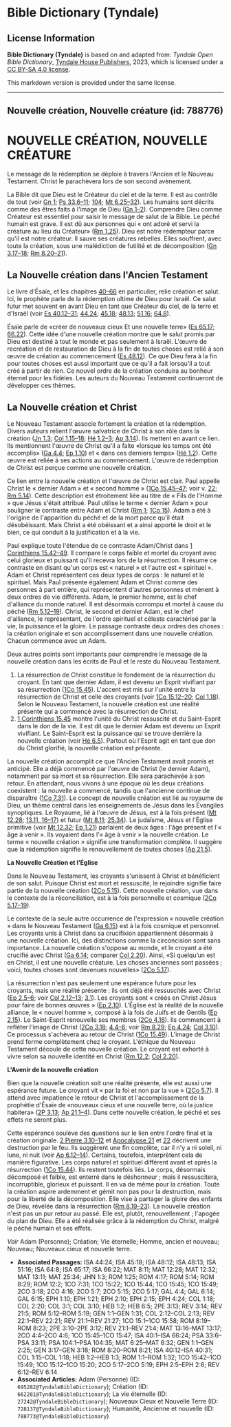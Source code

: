 # Bible Dictionary (Tyndale)

## License Information

**Bible Dictionary (Tyndale)** is based on and adapted from: _Tyndale Open Bible Dictionary_, [Tyndale House Publishers](https://tyndaleopenresources.com/), 2023, which is licensed under a [CC BY-SA 4.0 license](https://creativecommons.org/licenses/by-sa/4.0/legalcode.en).

This markdown version is provided under the same license.



--------------------------------

## Nouvelle création, Nouvelle créature (id: 788776)

NOUVELLE CRÉATION, NOUVELLE CRÉATURE
====================================

Le message de la rédemption se déploie à travers l'Ancien et le Nouveau Testament. Christ le parachèvera lors de son second avènement.

La Bible dit que Dieu est le Créateur du ciel et de la terre. Il est au contrôle de tout (voir [Gn 1](https://ref.ly/Gen1:1-Gen1:31); [Ps 33\.6–11](https://ref.ly/Ps33:6-Ps33:11); [104](https://ref.ly/Ps104:1-Ps104:35); [Mt 6\.25–32](https://ref.ly/Matt6:25-Matt6:32)). Les humains sont décrits comme des êtres faits à l'image de Dieu ([Gn 1–2](https://ref.ly/Gen1:1-Gen2:25)). Comprendre Dieu comme Créateur est essentiel pour saisir le message de salut de la Bible. Le péché humain est grave. Il est dû aux personnes qui « ont adoré et servi la créature au lieu du Créateur» ([Rm 1\.25](https://ref.ly/Rom1:25)). Dieu est notre rédempteur parce qu'il est notre créateur. Il sauve ses créatures rebelles. Elles souffrent, avec toute la création, sous une malédiction de futilité et de décomposition ([Gn 3\.17–18](https://ref.ly/Gen3:17-Gen3:18); [Rm 8\.20–21](https://ref.ly/Rom8:20-Rom8:21)).

La Nouvelle création dans l'Ancien Testament
--------------------------------------------

Le livre d'Ésaïe, et les chapitres [40–66](https://ref.ly/Isa40:1-Isa66:24) en particulier, relie création et salut. Ici, le prophète parle de la rédemption ultime de Dieu pour Israël. Ce salut futur met souvent en avant Dieu en tant que Créateur du ciel, de la terre et d'Israël (voir [Es 40\.12–31](https://ref.ly/Isa40:12-Isa40:31); [44\.24](https://ref.ly/Isa44:24); [45\.18](https://ref.ly/Isa45:18); [48\.13](https://ref.ly/Isa48:13); [51\.16](https://ref.ly/Isa51:16); [64\.8](https://ref.ly/Isa64:8)).

Ésaïe parle de «créer de nouveaux cieux Et une nouvelle terre» ([Es 65\.17](https://ref.ly/Isa65:17); [66\.22](https://ref.ly/Isa66:22)). Cette idée d'une nouvelle création montre que le salut promis par Dieu est destiné à tout le monde et pas seulement à Israël. L'œuvre de recréation et de restauration de Dieu à la fin de toutes choses est relié à son œuvre de création au commencement ([Es 48\.12](https://ref.ly/Isa48:12)). Ce que Dieu fera à la fin pour toutes choses est aussi important que ce qu'il a fait lorsqu'il a tout créé à partir de rien. Ce nouvel ordre de la création conduira au bonheur éternel pour les fidèles. Les auteurs du Nouveau Testament continueront de développer ces thèmes.

La Nouvelle création et Christ
------------------------------

Le Nouveau Testament associe fortement la création et la rédemption. Divers auteurs relient l'œuvre salvatrice de Christ à son rôle dans la création ([Jn 1\.3](https://ref.ly/John1:3); [Col 1\.15–18](https://ref.ly/Col1:15-Col1:18); [Hé 1\.2–3](https://ref.ly/Heb1:2-Heb1:3); [Ap 3\.14](https://ref.ly/Rev3:14)). Ils mettent en avant ce lien. Ils mentionnent l'œuvre de Christ qu'il a faite «lorsque les temps ont été accomplis» ([Ga 4\.4](https://ref.ly/Gal4:4); [Ep 1\.10](https://ref.ly/Eph1:10)) et « dans ces derniers temps» ([Hé 1\.2](https://ref.ly/Heb1:2)). Cette œuvre est reliée à ses actions au commencement. L'œuvre de rédemption de Christ est perçue comme une nouvelle création.

Ce lien entre la nouvelle création et l'œuvre de Christ est clair. Paul appelle Christ le « dernier Adam » et « second homme » ([1Co 15\.45–47](https://ref.ly/1Cor15:45-1Cor15:47); voir v. [22](https://ref.ly/1Cor15:22); [Rm 5\.14](https://ref.ly/Rom5:14)). Cette description est étroitement liée au titre de « Fils de l'Homme » que Jésus s'était attribué. Paul utilise le terme « dernier Adam » pour souligner le contraste entre Adam et Christ ([Rm 1](https://ref.ly/Rom1:1-Rom1:32); [1Co 15](https://ref.ly/1Cor15:1-1Cor15:58)). Adam a été à l'origine de l'apparition du péché et de la mort parce qu'il était désobéissant. Mais Christ a été obéissant et a ainsi apporté le droit et le bien, ce qui conduit à la justification et à la vie.

Paul explique toute l'étendue de ce contraste Adam/Christ dans [1 Corinthiens 15\.42–49](https://ref.ly/1Cor15:42-1Cor15:49). Il compare le corps faible et mortel du croyant avec celui glorieux et puissant qu'il recevra lors de la résurrection. Il résume ce contraste en disant qu'un corps est « naturel » et l'autre est « spirituel ». Adam et Christ représentent ces deux types de corps : le naturel et le spirituel. Mais Paul présente également Adam et Christ comme des personnes à part entière, qui représentent d'autres personnes et mènent à deux ordres de vie différents. Adam, le premier homme, est le chef d'alliance du monde naturel. Il est désormais corrompu et mortel à cause du péché ([Rm 5\.12–19](https://ref.ly/Rom5:12-Rom5:19)). Christ, le second et dernier Adam, est le chef d'alliance, le représentant, de l'ordre spirituel et céleste caractérisé par la vie, la puissance et la gloire. Le passage contraste deux ordres des choses : la création originale et son accomplissement dans une nouvelle création. Chacun commence avec un Adam.

Deux autres points sont importants pour comprendre le message de la nouvelle création dans les écrits de Paul et le reste du Nouveau Testament.

1. La résurrection de Christ constitue le fondement de la résurrection du croyant. En tant que dernier Adam, il est devenu un Esprit vivifiant par sa résurrection ([1Co 15\.45](https://ref.ly/1Cor15:45)). L'accent est mis sur l'unité entre la résurrection de Christ et celle des croyants (voir [1Co 15\.12–20](https://ref.ly/1Cor15:12-1Cor15:20); [Col 1\.18](https://ref.ly/Col1:18)). Selon le Nouveau Testament, la nouvelle création est une réalité présente qui a commencé avec la résurrection de Christ.
2. [1 Corinthiens 15\.45](https://ref.ly/1Cor15:45) montre l'unité du Christ ressuscité et du Saint\-Esprit dans le don de la vie. Il est dit que le dernier Adam est devenu un Esprit vivifiant. Le Saint\-Esprit est la puissance qui se trouve derrière la nouvelle création (voir [Hé 6\.5](https://ref.ly/Heb6:5)). Partout où l'Esprit agit en tant que don du Christ glorifié, la nouvelle création est présente.

La nouvelle création accomplit ce que l'Ancien Testament avait promis et anticipé. Elle a déjà commencé par l'œuvre de Christ (le dernier Adam), notamment par sa mort et sa résurrection. Elle sera parachevée à son retour. En attendant, nous vivons à une époque où les deux créations coexistent : la nouvelle a commencé, tandis que l'ancienne continue de disparaître ([1Co 7\.31](https://ref.ly/1Cor7:31)). Le concept de nouvelle création est lié au royaume de Dieu, un thème central dans les enseignements de Jésus dans les Évangiles synoptiques. Le Royaume, lié à l'œuvre de Jésus, est à la fois présent ([Mt 12\.28](https://ref.ly/Matt12:28); [13\.11, 16–17](https://ref.ly/Matt13:11)) et futur ([Mt 8\.11](https://ref.ly/Matt8:11); [25\.34](https://ref.ly/Matt25:34)). Le judaïsme, Jésus et l'Église primitive (voir [Mt 12\.32](https://ref.ly/Matt12:32); [Ep 1\.21](https://ref.ly/Eph1:21)) parlaient de deux âges : l'âge présent et l'« âge à venir ». Ils voyaient dans l'« âge à venir » la nouvelle création. Le terme « nouvelle création » signifie une transformation complète. Il suggère que la rédemption signifie le renouvellement de toutes choses ([Ap 21\.5](https://ref.ly/Rev21:5)).

**La Nouvelle Création et l’Église**

Dans le Nouveau Testament, les croyants s'unissent à Christ et bénéficient de son salut. Puisque Christ est mort et ressuscité, le rejoindre signifie faire partie de la nouvelle création ([2Co 5\.15](https://ref.ly/2Cor5:15)). Cette nouvelle création, vue dans le contexte de la réconciliation, est à la fois personnelle et cosmique ([2Co 5\.17–19](https://ref.ly/2Cor5:17-2Cor5:19)).

Le contexte de la seule autre occurrence de l'expression « nouvelle création » dans le Nouveau Testament ([Ga 6\.15](https://ref.ly/Gal6:15)) est à la fois cosmique et personnel. Les croyants unis à Christ dans sa crucifixion appartiennent désormais à une nouvelle création. Ici, des distinctions comme la circoncision sont sans importance. La nouvelle création s'oppose au monde, et le croyant a été crucifié avec Christ ([Ga 6\.14](https://ref.ly/Gal6:14); comparer [Col 2\.20](https://ref.ly/Col2:20)). Ainsi, «Si quelqu’un est en Christ, il est une nouvelle créature. Les choses anciennes sont passées ; voici, toutes choses sont devenues nouvelles» ([2Co 5\.17](https://ref.ly/2Cor5:17)).

La résurrection n'est pas seulement une espérance future pour les croyants, mais une réalité présente : ils ont déjà été ressuscités avec Christ ([Ep 2\.5–6](https://ref.ly/Eph2:5-Eph2:6); voir [Col 2\.12–13](https://ref.ly/Col2:12-Col2:13); [3\.1](https://ref.ly/Col3:1)). Les croyants sont « créés en Christ Jésus pour faire de bonnes œuvres » ([Ep 2\.10](https://ref.ly/Eph2:10)). L'Église est la réalité de la nouvelle alliance, le « nouvel homme », composé à la fois de Juifs et de Gentils ([Ep 2\.15](https://ref.ly/Eph2:15)). Le Saint\-Esprit renouvelle ses membres ([2Co 4\.16](https://ref.ly/2Cor4:16)). Ils commencent à refléter l'image de Christ ([2Co 3\.18](https://ref.ly/2Cor3:18); [4\.4–6](https://ref.ly/2Cor4:4-2Cor4:6); voir [Rm 8\.29](https://ref.ly/Rom8:29); [Ep 4\.24](https://ref.ly/Eph4:24); [Col 3\.10](https://ref.ly/Col3:10)). Ce processus s'achèvera au retour de Christ ([1Co 15\.49](https://ref.ly/1Cor15:49)). L'image de Christ prend forme complètement chez le croyant. L'éthique du Nouveau Testament découle de cette nouvelle création. Le croyant est exhorté à vivre selon sa nouvelle identité en Christ ([Rm 12\.2](https://ref.ly/Rom12:2); [Col 2\.20](https://ref.ly/Col2:20)).

**L'Avenir de la nouvelle création**

Bien que la nouvelle création soit une réalité présente, elle est aussi une espérance future. Le croyant vit « par la foi et non par la vue » ([2Co 5\.7](https://ref.ly/2Cor5:7)). Il attend avec impatience le retour de Christ et l'accomplissement de la prophétie d'Ésaïe de «nouveaux cieux et une nouvelle terre, où la justice habitera» ([2P 3\.13](https://ref.ly/2Pet3:13); [Ap 21\.1–4](https://ref.ly/Rev21:1-Rev21:4)). Dans cette nouvelle création, le péché et ses effets ne seront plus.

Cette espérance soulève des questions sur le lien entre l'ordre final et la création originale. [2 Pierre 3\.10–12](https://ref.ly/2Pet3:10-2Pet3:12) et [Apocalypse 21](https://ref.ly/Rev21:1-Rev21:27) et [22](https://ref.ly/Rev22:1-Rev22:21) décrivent une destruction par le feu. Ils suggèrent une fin complète, car il n'y a ni soleil, ni lune, ni nuit (voir [Ap 6\.12–14](https://ref.ly/Rev6:12-Rev6:14)). Certains, toutefois, interprètent cela de manière figurative. Les corps naturel et spirituel diffèrent avant et après la résurrection ([1Co 15\.44](https://ref.ly/1Cor15:44)). Ils restent toutefois liés. Le corps, désormais décomposé et faible, est enterré dans le déshonneur ; mais il ressuscitera, incorruptible, glorieux et puissant. Il en va de même pour la création. Toute la création aspire ardemment et gémit non pas pour la destruction, mais pour la liberté de la décomposition. Elle vise à partager la gloire des enfants de Dieu, révélée dans la résurrection ([Rm 8\.19–23](https://ref.ly/Rom8:19-Rom8:23)). La nouvelle création n'est pas un pur retour au passé. Elle est, plutôt, renouvellement ; l'apogée du plan de Dieu. Elle a été réalisée grâce à la rédemption du Christ, malgré le péché humain et ses effets.

*Voir* Adam (Personne); Création; Vie éternelle; Homme, ancien et nouveau; Nouveau; Nouveaux cieux et nouvelle terre.

* **Associated Passages:** ISA 44:24; ISA 45:18; ISA 48:12; ISA 48:13; ISA 51:16; ISA 64:8; ISA 65:17; ISA 66:22; MAT 8:11; MAT 12:28; MAT 12:32; MAT 13:11; MAT 25:34; JHN 1:3; ROM 1:25; ROM 4:17; ROM 5:14; ROM 8:29; ROM 12:2; 1CO 7:31; 1CO 15:22; 1CO 15:44; 1CO 15:45; 1CO 15:49; 2CO 3:18; 2CO 4:16; 2CO 5:7; 2CO 5:15; 2CO 5:17; GAL 4:4; GAL 6:14; GAL 6:15; EPH 1:10; EPH 1:21; EPH 2:10; EPH 2:15; EPH 4:24; COL 1:18; COL 2:20; COL 3:1; COL 3:10; HEB 1:2; HEB 6:5; 2PE 3:13; REV 3:14; REV 21:5; ROM 5:12–ROM 5:19; GEN 1:1–GEN 1:31; COL 2:12–COL 2:13; REV 22:1–REV 22:21; REV 21:1–REV 21:27; 1CO 15:1–1CO 15:58; ROM 8:19–ROM 8:23; 2PE 3:10–2PE 3:12; REV 21:1–REV 21:4; MAT 13:16–MAT 13:17; 2CO 4:4–2CO 4:6; 1CO 15:45–1CO 15:47; ISA 40:1–ISA 66:24; PSA 33:6–PSA 33:11; PSA 104:1–PSA 104:35; MAT 6:25–MAT 6:32; GEN 1:1–GEN 2:25; GEN 3:17–GEN 3:18; ROM 8:20–ROM 8:21; ISA 40:12–ISA 40:31; COL 1:15–COL 1:18; HEB 1:2–HEB 1:3; ROM 1:1–ROM 1:32; 1CO 15:42–1CO 15:49; 1CO 15:12–1CO 15:20; 2CO 5:17–2CO 5:19; EPH 2:5–EPH 2:6; REV 6:12–REV 6:14
* **Associated Articles:** Adam (Personne) (ID: `695282@TyndaleBibleDictionary`); Création (ID: `662281@TyndaleBibleDictionary`); La vie éternelle (ID: `27242@TyndaleBibleDictionary`); Nouveaux Cieux et Nouvelle Terre (ID: `728137@TyndaleBibleDictionary`); Humanité, Ancienne et nouvelle (ID: `788773@TyndaleBibleDictionary`)

